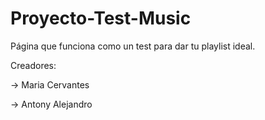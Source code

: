 # Proyecto-Test-Music
Página que funciona como un test para dar tu playlist ideal.

Creadores:

-> Maria Cervantes

-> Antony Alejandro
